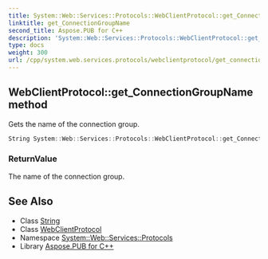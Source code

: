 ```yaml
---
title: System::Web::Services::Protocols::WebClientProtocol::get_ConnectionGroupName method
linktitle: get_ConnectionGroupName
second_title: Aspose.PUB for C++
description: 'System::Web::Services::Protocols::WebClientProtocol::get_ConnectionGroupName method. Gets the name of the connection group in C++.'
type: docs
weight: 300
url: /cpp/system.web.services.protocols/webclientprotocol/get_connectiongroupname/
---
```

## WebClientProtocol::get_ConnectionGroupName method


Gets the name of the connection group.

```cpp
String System::Web::Services::Protocols::WebClientProtocol::get_ConnectionGroupName()
```


### ReturnValue

The name of the connection group.

## See Also

* Class [String](../../../system/string/)
* Class [WebClientProtocol](../)
* Namespace [System::Web::Services::Protocols](../../)
* Library [Aspose.PUB for C++](../../../)
